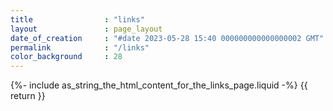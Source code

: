```yaml
---
title                : "links"
layout               : page_layout
date_of_creation     : "#date 2023-05-28 15:40 000000000000000002 GMT"
permalink            : "/links"
color_background     : 28
---
```


{%- include as_string_the_html_content_for_the_links_page.liquid -%} {{ return }}